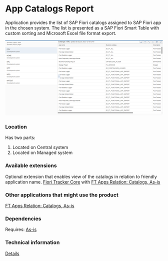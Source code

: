 # App Catalogs Report

Application provides the list of SAP Fiori catalogs assigned to SAP Fiori app in the chosen system. The list is presented as a SAP Fiori Smart Table with custom sorting and Microsoft Excel file format export.

![](res/ac.png) 

### Location
Has two parts:
1. Located on Central system
2. Located on Managed system

### Available extensions
Optional extension that enables view of the catalogs in relation to friendly application name.
[Fiori Tracker Core](ft-core.md) with [FT Apps Relation: Catalogs, As-is](ft-apps-rel-catalogs-asis.md)

### Other applications that might use the product
[FT Apps Relation: Catalogs, As-is](ft-apps-rel-catalogs-asis.md)

### Dependencies
Requires: [As-is](asis.md)

### Technical information
[Details](/tech/ac.md)


